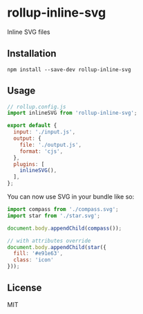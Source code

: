# rollup-inline-svg

Inline SVG files

## Installation

```shell script
npm install --save-dev rollup-inline-svg
```

## Usage

```javascript
// rollup.config.js
import inlineSVG from 'rollup-inline-svg';

export default {
  input: './input.js',
  output: {
    file: './output.js',
    format: 'cjs',
  },
  plugins: [
    inlineSVG(),
  ],
};
```

You can now use SVG in your bundle like so:

```javascript
import compass from './compass.svg';
import star from './star.svg';

document.body.appendChild(compass());

// with attributes override
document.body.appendChild(star({
  fill: '#e91e63',
  class: 'icon'
}));
```

## License

MIT